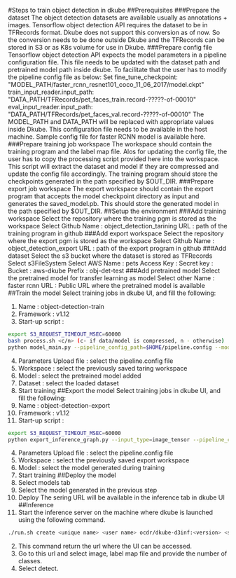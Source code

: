 #Steps to train object detection in dkube
##Prerequisites
###Prepare the dataset
The object detection datasets are available usually as annotations + images. Tensorflow object detection API requires the dataset to be in TFRecords format. Dkube does not support this conversion as of now. So the conversion needs to be done outside Dkube and the TFRecords can be stored in S3 or as K8s volume for use in Dkube.
###Prepare config file
Tensorflow object detection API expects the model parameters in a pipeline configuration file. This file needs to be updated with the dataset path and pretrained model path inside dkube. To facilitate that the user has to modify the pipeline config file as below:
Set fine_tune_checkpoint: "MODEL_PATH/faster_rcnn_resnet101_coco_11_06_2017/model.ckpt"
train_input_reader.input_path: "DATA_PATH/TFRecords/pet_faces_train.record-?????-of-00010"
eval_input_reader.input_path: "DATA_PATH/TFRecords/pet_faces_val.record-?????-of-00010"
The MODEL_PATH and DATA_PATH will be replaced with appropriate values inside Dkube. This configuration file needs to be available in the host machine. Sample config file for faster RCNN model is available here.
###Prepare training job workspace
The workspace should contain the training program and the label map file. Alos for updating the config file, the user has to copy the processing script provided here into the workspace. This script will extract the dataset and model if they are compressed and update the config file accordingly. The training program should store the checkpoints generated in the path specified by $OUT_DIR. 
###Prepare export job workspace
The export workspace should contain the export program that accepts the model checkpoint directory as input and generates the saved_model.pb. This should store the generated model in the path specified by $OUT_DIR.
##Setup the environment
###Add training workspace
Select the repository where the training pgm is stored as the workspace
Select Github
Name : object_detection_tarining
URL : path of the training program in github
###Add export workspace
Select the repository where the export pgm is stored as the workspace
Select Github
Name : object_detection_export
URL : path of the export program in github
###Add dataset
Select the s3 bucket where the dataset is stored as TFRecords
Select s3FileSystem
Select AWS
Name : pets
Access Key :
Secret key :
Bucket : aws-dkube
Prefix : obj-det-test
###Add pretrained model
Select the pretrained model for transfer learning as model
Select other
Name : faster rcnn
URL : Public URL where the pretrained model is available
##Train the model
Select training jobs in dkube UI, and fill the following:
1. Name : object-detection-train
2. Framework : v1.12
3. Start-up script :
```bash
export S3_REQUEST_TIMEOUT_MSEC=60000
bash process.sh <c/n> (c- if data/model is compressed, n - otherwise)
python model_main.py --pipeline_config_path=$HOME/pipeline.config --model_dir=$OUT_DIR
```
4. Parameters
Upload file : select the pipeline.config file
5. Workspace : select the previously saved taring workspace
6. Model : select the pretrained model added
7. Dataset : select the loaded dataset
8. Start training
##Export the model
Select training jobs in dkube UI, and fill the following:
1. Name : object-detection-export
2. Framework : v1.12
3. Start-up script :
```bash
export S3_REQUEST_TIMEOUT_MSEC=60000
python export_inference_graph.py --input_type=image_tensor --pipeline_config_path=$HYPERPARAMS_JSON_FILEPATH --trained_checkpoint_prefix=$MODEL_PATH/$MODEL_NAME/out/model.ckpt-20000  --output_directory=$OUT_DIR
```
4. Parameters
Upload file : select the pipeline.config file
5. Workspace : select the previously saved export workspace
6. Model : select the model generated during training
7. Start training
##Deploy the model
1. Select models tab
2. Select the model generated in the previous step
3. Deploy
The sering URL will be available in the inference tab in dkube UI
##Inference
1. Start the inference server on the machine where dkube is launched using the following command.
```bash
./run.sh create <unique name> <user name> ocdr/dkube-d3inf:<version> <serving url from dkube> <tag>
```
2. This command return the url where the UI can be accessed.
3. Go to this url and select image, label map file and provide the number of classes.
4. Select detect.

